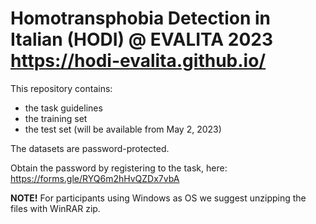 # Homotransphobia Detection in Italian (HODI) @ EVALITA 2023 https://hodi-evalita.github.io/

This repository contains:
- the task guidelines
- the training set
- the test set (will be available from May 2, 2023)

The datasets are password-protected.

Obtain the password by registering to the task, here: https://forms.gle/RYQ6m2hHvQZDx7vbA

**NOTE!** For participants using Windows as OS we suggest unzipping the files with WinRAR zip.
